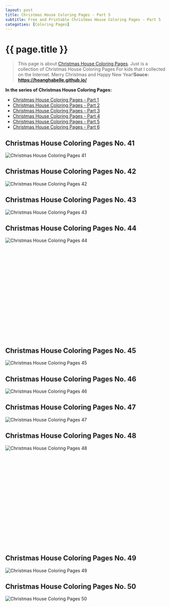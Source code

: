 ```yaml
---
layout: post
title: Christmas House Coloring Pages - Part 5
subtitle: Free and Printable Christmas House Coloring Pages - Part 5
categoties: [Coloring Pages]
---
```

{{ page.title }}
================
> This page is about [Christmas House Coloring Pages](https://hoanghabelle.github.io/). Just is a collection of Christmas House Coloring Pages For kids that I collected on the Internet. Merry Christmas and Happy New Year!__Souce: https://hoanghabelle.github.io/__

**In the series of Christmas House Coloring Pages:**

* [Christmas House Coloring Pages - Part 1](https://hoanghabelle.github.io/2017/11/17/Christmas-House-Coloring-Pages-part-1.html)
* [Christmas House Coloring Pages - Part 2](https://hoanghabelle.github.io/2017/11/17/Christmas-House-Coloring-Pages-part-2.html)
* [Christmas House Coloring Pages - Part 3](https://hoanghabelle.github.io/2017/11/17/Christmas-House-Coloring-Pages-part-3.html)
* [Christmas House Coloring Pages - Part 4](https://hoanghabelle.github.io/2017/11/17/Christmas-House-Coloring-Pages-part-4.html)
* [Christmas House Coloring Pages - Part 5](https://hoanghabelle.github.io/2017/11/17/Christmas-House-Coloring-Pages-part-5.html)
* [Christmas House Coloring Pages - Part 6](https://hoanghabelle.github.io/2017/11/17/Christmas-House-Coloring-Pages-part-6.html)
## Christmas House Coloring Pages No. 41
![Christmas House Coloring Pages 41](https://hoanghabelle.github.io/img2/Christmas-House-Coloring-Pages%20(41).jpg "Christmas House Coloring Pages 41")

## Christmas House Coloring Pages No. 42
![Christmas House Coloring Pages 42](https://hoanghabelle.github.io/img2/Christmas-House-Coloring-Pages%20(42).jpg "Christmas House Coloring Pages 42")

## Christmas House Coloring Pages No. 43
![Christmas House Coloring Pages 43](https://hoanghabelle.github.io/img2/Christmas-House-Coloring-Pages%20(43).jpg "Christmas House Coloring Pages 43")

## Christmas House Coloring Pages No. 44
![Christmas House Coloring Pages 44](https://hoanghabelle.github.io/img2/Christmas-House-Coloring-Pages%20(44).jpg "Christmas House Coloring Pages 44")

<script async src="//pagead2.googlesyndication.com/pagead/js/adsbygoogle.js"></script><!-- Texxtonly --><ins class="adsbygoogle" style="display:inline-block;width:336px;height:280px" data-ad-client="ca-pub-6753140515841889" data-ad-slot="3207852233"></ins><script>(adsbygoogle = window.adsbygoogle || []).push({}); </script>

## Christmas House Coloring Pages No. 45
![Christmas House Coloring Pages 45](https://hoanghabelle.github.io/img2/Christmas-House-Coloring-Pages%20(45).jpg "Christmas House Coloring Pages 45")

## Christmas House Coloring Pages No. 46
![Christmas House Coloring Pages 46](https://hoanghabelle.github.io/img2/Christmas-House-Coloring-Pages%20(46).jpg "Christmas House Coloring Pages 46")

## Christmas House Coloring Pages No. 47
![Christmas House Coloring Pages 47](https://hoanghabelle.github.io/img2/Christmas-House-Coloring-Pages%20(47).jpg "Christmas House Coloring Pages 47")

## Christmas House Coloring Pages No. 48
![Christmas House Coloring Pages 48](https://hoanghabelle.github.io/img2/Christmas-House-Coloring-Pages%20(48).jpg "Christmas House Coloring Pages 48")

<script async src="//pagead2.googlesyndication.com/pagead/js/adsbygoogle.js"></script><!-- Texxtonly --><ins class="adsbygoogle" style="display:inline-block;width:336px;height:280px" data-ad-client="ca-pub-6753140515841889" data-ad-slot="3207852233"></ins><script>(adsbygoogle = window.adsbygoogle || []).push({}); </script>

## Christmas House Coloring Pages No. 49
![Christmas House Coloring Pages 49](https://hoanghabelle.github.io/img2/Christmas-House-Coloring-Pages%20(49).jpg "Christmas House Coloring Pages 49")

## Christmas House Coloring Pages No. 50
![Christmas House Coloring Pages 50](https://hoanghabelle.github.io/img2/Christmas-House-Coloring-Pages%20(50).jpg "Christmas House Coloring Pages 50")

